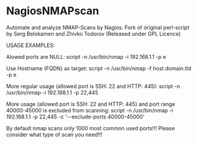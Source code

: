 # NagiosNMAPscan
Automate and analyze NMAP-Scans by Nagios. Fork of original perl-script by Serg Belokamen and Zhivko Todorov (Released under GPL Licence)

USAGE EXAMPLES:

Alowed ports are NULL:
script -n /usr/bin/nmap -i 192.168.1.1 -p e

Use Hostname (FQDN) as target:
script -n /usr/bin/nmap -f host.domain.tld -p e

More regular usage (allowed port is SSH: 22 and HTTP: 445):
script -n /usr/bin/nmap -i 192.168.1.1 -p 22,445

More usage (allowed port is SSH: 22 and HTTP: 445)
and port range 40000-45000 is excluded from scanning:
script -n /usr/bin/nmap -i 192.168.1.1 -p 22,445 -c '--exclude-ports 40000-45000'

By default nmap scans only 1000 most common used ports!!!
Please consider what type of scan you need!!!
